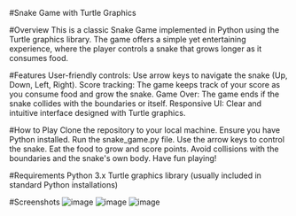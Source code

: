 #Snake Game with Turtle Graphics

#Overview
This is a classic Snake Game implemented in Python using the Turtle graphics library. The game offers a simple yet entertaining experience, where the player controls a snake that grows longer as it consumes food.

#Features
User-friendly controls: Use arrow keys to navigate the snake (Up, Down, Left, Right).
Score tracking: The game keeps track of your score as you consume food and grow the snake.
Game Over: The game ends if the snake collides with the boundaries or itself.
Responsive UI: Clear and intuitive interface designed with Turtle graphics.


#How to Play
Clone the repository to your local machine.
Ensure you have Python installed.
Run the snake_game.py file.
Use the arrow keys to control the snake.
Eat the food to grow and score points.
Avoid collisions with the boundaries and the snake's own body.
Have fun playing!


#Requirements
Python 3.x
Turtle graphics library (usually included in standard Python installations)


#Screenshots
![image](https://github.com/sannabewaga/Snake_Game_using_python/assets/113686593/82239b49-e8c2-4ad3-945c-9e336a657824)
![image](https://github.com/sannabewaga/Snake_Game_using_python/assets/113686593/a542fc1c-a5ea-480a-91a5-953757d48e39)
![image](https://github.com/sannabewaga/Snake_Game_using_python/assets/113686593/fef008fe-4eb6-4575-ab37-0562178694a7)


